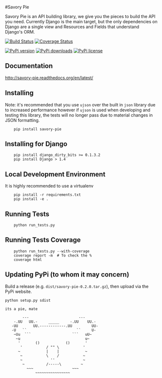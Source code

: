 #Savory Pie

Savory Pie is an API building library, we give you the pieces to build the API
you need. Currently Django is the main target, but the only dependencies on
Django are a single view and Resources and Fields that understand Django's ORM.


[![Build Status](https://travis-ci.org/RueLaLaTech/savory-pie.svg?branch=master)](https://travis-ci.org/RueLaLaTech/savory-pie)
[![Coverage Status](https://coveralls.io/repos/RueLaLa/savory-pie/badge.svg?branch=master&service=github)](https://coveralls.io/github/RueLaLa/savory-pie?branch=master)

[![PyPi version](https://pypip.in/v/savory-pie/badge.png)](https://crate.io/packages/savory-pie/)
[![PyPi downloads](https://pypip.in/d/savory-pie/badge.png)](https://crate.io/packages/savory-pie/)
[![PyPi license](https://pypip.in/license/savory-pie/badge.png)](https://pypi.python.org/pypi/savory-pie/)

Documentation
-----
http://savory-pie.readthedocs.org/en/latest/


Installing
----
Note: it's recommended that you use `ujson` over the built in `json` library due to increased performance however if `ujson` is used when developing and testing this library, the tests will no longer pass due to material changes in JSON formatting.
```
    pip install savory-pie
```

Installing for Django
-----
```
    pip install django_dirty_bits >= 0.1.3.2
    pip install Django > 1.4
```

Local Development Environment
-----
It is highly recommended to use a virtualenv
```
    pip install -r requirements.txt
    pip install -e .
```


Running Tests
-----
```
    python run_tests.py
```

Running Tests Coverage
-----
```
    python run_tests.py --with-coverage
    coverage report -m  # To check the %
    coverage html
```

Updating PyPi (to whom it may concern)
-----
Build a release (e.g. `dist/savory-pie-0.2.0.tar.gz`), then upload via the PyPi website.
```
python setup.py sdist
```


```
its a pie, mate

        ---                       ---
    -.UU   UU.-     _____     -.UU    UU.-
   -UU       UU.------------.UU         UU-
   -U   ``                       ``     U-
    ~Uu  ```                   ```   uU~
     ~u                              u~
      '       ()            ()       '
       '           / "" \           '
      ~            |    |            ~
       ~           \    /           ~
       ~             ''             ~
        ~          /-----\         ~
          ~~~                  ~~~
              ~~~~~~~~~~~~~~~~
```
